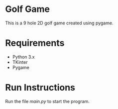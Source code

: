 # Golf Game

This is a 9 hole 2D golf game created using pygame.

# Requirements
- Python 3.x
- TKinter
- Pygame

# Run Instructions
Run the file *main.py* to start the program.

